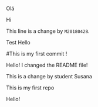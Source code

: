 
Olá


Hi

This line is a change by `M20180428`.


Test
Hello


#This is my first commit !


Hello! I changed the README file!


This is a change by student Susana

This is my first repo


Hello! 
